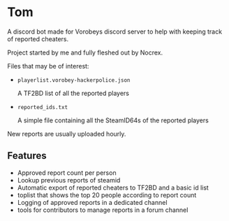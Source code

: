 # Tom
A discord bot made for Vorobeys discord server to help with keeping track of reported cheaters.

Project started by me and fully fleshed out by Nocrex.

Files that may be of interest:
- `playerlist.vorobey-hackerpolice.json`

  A TF2BD list of all the reported players
- `reported_ids.txt`

  A simple file containing all the SteamID64s of the reported players

New reports are usually uploaded hourly.

## Features
- Approved report count per person
- Lookup previous reports of steamid
- Automatic export of reported cheaters to TF2BD and a basic id list
- toplist that shows the top 20 people according to report count
- Logging of approved reports in a dedicated channel
- tools for contributors to manage reports in a forum channel
